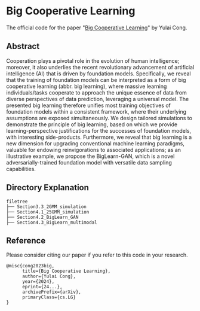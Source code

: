 # Big Cooperative Learning

The official code for the paper "[Big Cooperative Learning](https://arxiv.org/abs/24....)" by Yulai Cong.

## Abstract
Cooperation plays a pivotal role in the evolution of human intelligence; moreover, it also underlies the recent revolutionary advancement of artificial intelligence (AI) that is driven by foundation models. 
Specifically, we reveal that the training of foundation models can be interpreted as a form of big cooperative learning (abbr. big learning), where massive learning individuals/tasks cooperate to approach the unique essence of data from diverse perspectives of data prediction, leveraging a universal model. 
The presented big learning therefore unifies most training objectives of foundation models within a consistent framework, where their underlying assumptions are exposed simultaneously.
We design tailored simulations to demonstrate the principle of big learning, based on which we provide learning-perspective justifications for the successes of foundation models, with interesting side-products. 
Furthermore, we reveal that big learning is a new dimension for upgrading conventional machine learning paradigms, valuable for endowing reinvigorations to associated applications;
as an illustrative example, we propose the BigLearn-GAN, which is a novel adversarially-trained foundation model with versatile data sampling capabilities.

## Directory Explanation
```
filetree 
├── Section3.3_2GMM_simulation
├── Section4.1_25GMM_simulation
├── Section4.2_BigLearn_GAN
├── Section4.3_BigLearn_multimodal
```

## Reference
Please consider citing our paper if you refer to this code in your research.
```
@misc{cong2023big,
      title={Big Cooperative Learning}, 
      author={Yulai Cong},
      year={2024},
      eprint={24...},
      archivePrefix={arXiv},
      primaryClass={cs.LG}
}
```

​     
